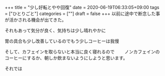 +++
title = "少し好転とやや回復"
date = 2020-06-19T06:33:05+09:00
tags = ["ひとりごと"]
categories = [""]
draft = false
+++
以前に途中で断念した事が活かされる機会が出てきた。

それもあって気分が良く、気持ちは少し晴れやかに

胃の具合も少し改善しているのでもう少しコーヒーは我慢

そして、カフェインを取らないと本当に良く寝れるので　　
ノンカフェインのコーヒーにするか、朝しか飲まないようにしようと思います。

それでは
